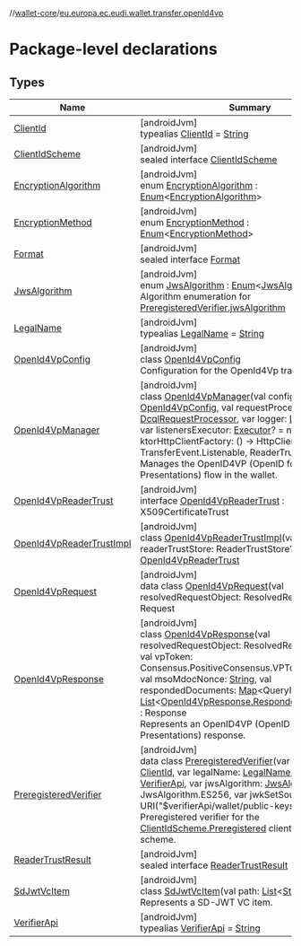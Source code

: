 //[wallet-core](../../index.md)/[eu.europa.ec.eudi.wallet.transfer.openId4vp](index.md)

# Package-level declarations

## Types

| Name | Summary |
|---|---|
| [ClientId](-client-id/index.md) | [androidJvm]<br>typealias [ClientId](-client-id/index.md) = [String](https://kotlinlang.org/api/latest/jvm/stdlib/kotlin-stdlib/kotlin/-string/index.html) |
| [ClientIdScheme](-client-id-scheme/index.md) | [androidJvm]<br>sealed interface [ClientIdScheme](-client-id-scheme/index.md) |
| [EncryptionAlgorithm](-encryption-algorithm/index.md) | [androidJvm]<br>enum [EncryptionAlgorithm](-encryption-algorithm/index.md) : [Enum](https://kotlinlang.org/api/latest/jvm/stdlib/kotlin-stdlib/kotlin/-enum/index.html)&lt;[EncryptionAlgorithm](-encryption-algorithm/index.md)&gt; |
| [EncryptionMethod](-encryption-method/index.md) | [androidJvm]<br>enum [EncryptionMethod](-encryption-method/index.md) : [Enum](https://kotlinlang.org/api/latest/jvm/stdlib/kotlin-stdlib/kotlin/-enum/index.html)&lt;[EncryptionMethod](-encryption-method/index.md)&gt; |
| [Format](-format/index.md) | [androidJvm]<br>sealed interface [Format](-format/index.md) |
| [JwsAlgorithm](-jws-algorithm/index.md) | [androidJvm]<br>enum [JwsAlgorithm](-jws-algorithm/index.md) : [Enum](https://kotlinlang.org/api/latest/jvm/stdlib/kotlin-stdlib/kotlin/-enum/index.html)&lt;[JwsAlgorithm](-jws-algorithm/index.md)&gt; <br>Algorithm enumeration for [PreregisteredVerifier.jwsAlgorithm](-preregistered-verifier/jws-algorithm.md) |
| [LegalName](-legal-name/index.md) | [androidJvm]<br>typealias [LegalName](-legal-name/index.md) = [String](https://kotlinlang.org/api/latest/jvm/stdlib/kotlin-stdlib/kotlin/-string/index.html) |
| [OpenId4VpConfig](-open-id4-vp-config/index.md) | [androidJvm]<br>class [OpenId4VpConfig](-open-id4-vp-config/index.md)<br>Configuration for the OpenId4Vp transfer. |
| [OpenId4VpManager](-open-id4-vp-manager/index.md) | [androidJvm]<br>class [OpenId4VpManager](-open-id4-vp-manager/index.md)(val config: [OpenId4VpConfig](-open-id4-vp-config/index.md), val requestProcessor: [DcqlRequestProcessor](../eu.europa.ec.eudi.wallet.transfer.openId4vp.dcql/-dcql-request-processor/index.md), var logger: [Logger](../eu.europa.ec.eudi.wallet.logging/-logger/index.md)? = null, var listenersExecutor: [Executor](https://developer.android.com/reference/kotlin/java/util/concurrent/Executor.html)? = null, val ktorHttpClientFactory: () -&gt; HttpClient? = null) : TransferEvent.Listenable, ReaderTrustStoreAware<br>Manages the OpenID4VP (OpenID for Verifiable Presentations) flow in the wallet. |
| [OpenId4VpReaderTrust](-open-id4-vp-reader-trust/index.md) | [androidJvm]<br>interface [OpenId4VpReaderTrust](-open-id4-vp-reader-trust/index.md) : X509CertificateTrust |
| [OpenId4VpReaderTrustImpl](-open-id4-vp-reader-trust-impl/index.md) | [androidJvm]<br>class [OpenId4VpReaderTrustImpl](-open-id4-vp-reader-trust-impl/index.md)(var readerTrustStore: ReaderTrustStore? = null) : [OpenId4VpReaderTrust](-open-id4-vp-reader-trust/index.md) |
| [OpenId4VpRequest](-open-id4-vp-request/index.md) | [androidJvm]<br>data class [OpenId4VpRequest](-open-id4-vp-request/index.md)(val resolvedRequestObject: ResolvedRequestObject) : Request |
| [OpenId4VpResponse](-open-id4-vp-response/index.md) | [androidJvm]<br>class [OpenId4VpResponse](-open-id4-vp-response/index.md)(val resolvedRequestObject: ResolvedRequestObject, val vpToken: Consensus.PositiveConsensus.VPTokenConsensus, val msoMdocNonce: [String](https://kotlinlang.org/api/latest/jvm/stdlib/kotlin-stdlib/kotlin/-string/index.html), val respondedDocuments: [Map](https://kotlinlang.org/api/latest/jvm/stdlib/kotlin-stdlib/kotlin.collections/-map/index.html)&lt;QueryId, [List](https://kotlinlang.org/api/latest/jvm/stdlib/kotlin-stdlib/kotlin.collections/-list/index.html)&lt;[OpenId4VpResponse.RespondedDocument](-open-id4-vp-response/-responded-document/index.md)&gt;&gt;) : Response<br>Represents an OpenID4VP (OpenID for Verifiable Presentations) response. |
| [PreregisteredVerifier](-preregistered-verifier/index.md) | [androidJvm]<br>data class [PreregisteredVerifier](-preregistered-verifier/index.md)(var clientId: [ClientId](-client-id/index.md), var legalName: [LegalName](-legal-name/index.md), var verifierApi: [VerifierApi](-verifier-api/index.md), var jwsAlgorithm: [JwsAlgorithm](-jws-algorithm/index.md) = JwsAlgorithm.ES256, var jwkSetSource: [URI](https://developer.android.com/reference/kotlin/java/net/URI.html) = URI(&quot;$verifierApi/wallet/public-keys.json&quot;))<br>Preregistered verifier for the [ClientIdScheme.Preregistered](-client-id-scheme/-preregistered/index.md) client identifier scheme. |
| [ReaderTrustResult](-reader-trust-result/index.md) | [androidJvm]<br>sealed interface [ReaderTrustResult](-reader-trust-result/index.md) |
| [SdJwtVcItem](-sd-jwt-vc-item/index.md) | [androidJvm]<br>class [SdJwtVcItem](-sd-jwt-vc-item/index.md)(val path: [List](https://kotlinlang.org/api/latest/jvm/stdlib/kotlin-stdlib/kotlin.collections/-list/index.html)&lt;[String](https://kotlinlang.org/api/latest/jvm/stdlib/kotlin-stdlib/kotlin/-string/index.html)&gt;) : DocItem<br>Represents a SD-JWT VC item. |
| [VerifierApi](-verifier-api/index.md) | [androidJvm]<br>typealias [VerifierApi](-verifier-api/index.md) = [String](https://kotlinlang.org/api/latest/jvm/stdlib/kotlin-stdlib/kotlin/-string/index.html) |

